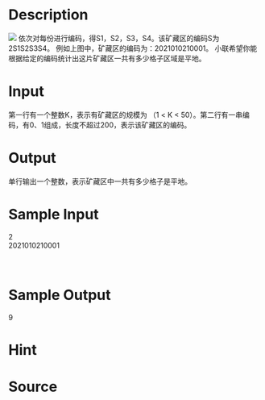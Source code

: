 
# Description

<div class="content"><img border="0" src="/source/bzoj/1970/img/aHR0cHM6Ly9seWRzeS5jb20vSnVkZ2VPbmxpbmUvaW1hZ2VzLzE5NzAuanBn.jpg"/> 
依次对每份进行编码，得S1，S2，S3，S4。该矿藏区的编码S为2S1S2S3S4。
例如上图中，矿藏区的编码为：2021010210001。
小联希望你能根据给定的编码统计出这片矿藏区一共有多少格子区域是平地。

</div>

# Input

<div class="content">第一行有一个整数K，表示有矿藏区的规模为 （1 &lt; K &lt; 50）。第二行有一串编码，有0、1组成，长度不超过200，表示该矿藏区的编码。
</div>

# Output

<div class="content">单行输出一个整数，表示矿藏区中一共有多少格子是平地。

</div>

# Sample Input

<div class="content"><span class="sampledata">2<br/>
2021010210001<br/>
<br/>
<br/>
</span></div>

# Sample Output

<div class="content"><span class="sampledata">9 <br/>
</span></div>

# Hint

<div class="content"><p></p></div>

# Source

<div class="content"><p><a href="problemset.php?search="></a></p></div>

